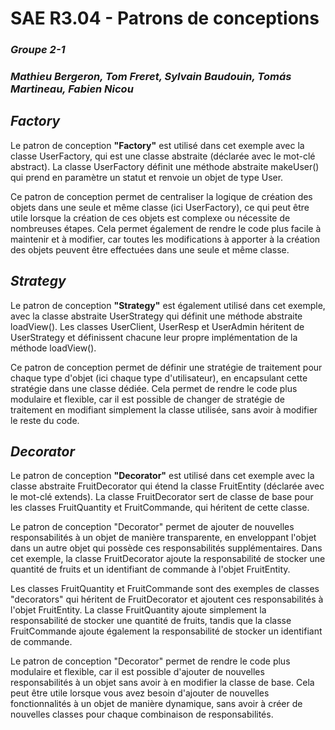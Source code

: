 # **SAE R3.04 - Patrons de conceptions**
### **_Groupe 2-1_**
### _Mathieu Bergeron, Tom Freret, Sylvain Baudouin, Tomás Martineau, Fabien Nicou_




## **_Factory_**

Le patron de conception **"Factory"** est utilisé dans cet exemple avec la classe UserFactory, qui est une classe abstraite (déclarée avec le mot-clé abstract). La classe UserFactory définit une méthode abstraite makeUser() qui prend en paramètre un statut et renvoie un objet de type User.

Ce patron de conception permet de centraliser la logique de création des objets dans une seule et même classe (ici UserFactory), ce qui peut être utile lorsque la création de ces objets est complexe ou nécessite de nombreuses étapes. Cela permet également de rendre le code plus facile à maintenir et à modifier, car toutes les modifications à apporter à la création des objets peuvent être effectuées dans une seule et même classe.

## **_Strategy_**

Le patron de conception **"Strategy"** est également utilisé dans cet exemple, avec la classe abstraite UserStrategy qui définit une méthode abstraite loadView(). Les classes UserClient, UserResp et UserAdmin héritent de UserStrategy et définissent chacune leur propre implémentation de la méthode loadView().

Ce patron de conception permet de définir une stratégie de traitement pour chaque type d'objet (ici chaque type d'utilisateur), en encapsulant cette stratégie dans une classe dédiée. Cela permet de rendre le code plus modulaire et flexible, car il est possible de changer de stratégie de traitement en modifiant simplement la classe utilisée, sans avoir à modifier le reste du code.


## **_Decorator_**

Le patron de conception **"Decorator"** est utilisé dans cet exemple avec la classe abstraite FruitDecorator qui étend la classe FruitEntity (déclarée avec le mot-clé extends). La classe FruitDecorator sert de classe de base pour les classes FruitQuantity et FruitCommande, qui héritent de cette classe.

Le patron de conception "Decorator" permet de ajouter de nouvelles responsabilités à un objet de manière transparente, en enveloppant l'objet dans un autre objet qui possède ces responsabilités supplémentaires. Dans cet exemple, la classe FruitDecorator ajoute la responsabilité de stocker une quantité de fruits et un identifiant de commande à l'objet FruitEntity.

Les classes FruitQuantity et FruitCommande sont des exemples de classes "decorators" qui héritent de FruitDecorator et ajoutent ces responsabilités à l'objet FruitEntity. La classe FruitQuantity ajoute simplement la responsabilité de stocker une quantité de fruits, tandis que la classe FruitCommande ajoute également la responsabilité de stocker un identifiant de commande.

Le patron de conception "Decorator" permet de rendre le code plus modulaire et flexible, car il est possible d'ajouter de nouvelles responsabilités à un objet sans avoir à en modifier la classe de base. Cela peut être utile lorsque vous avez besoin d'ajouter de nouvelles fonctionnalités à un objet de manière dynamique, sans avoir à créer de nouvelles classes pour chaque combinaison de responsabilités.